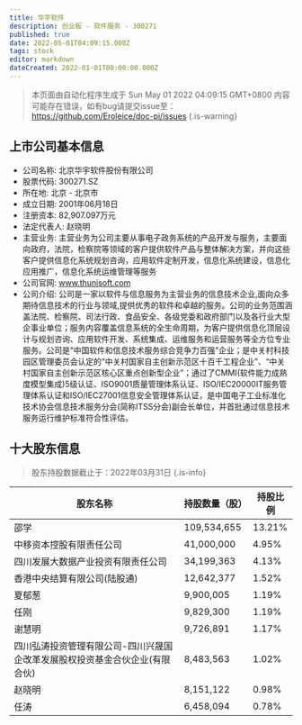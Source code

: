 ```yaml
---
title: 华宇软件
description: 创业板 - 软件服务 - 300271
published: true
date: 2022-05-01T04:09:15.000Z
tags: stock
editor: markdown
dateCreated: 2022-01-01T00:00:00.000Z
---
```


> 本页面由自动化程序生成于 Sun May 01 2022 04:09:15 GMT+0800
> 内容可能存在错误，如有bug请提交issue至：https://github.com/Eroleice/doc-pi/issues
{.is-warning}

## 上市公司基本信息
- 公司名称: 北京华宇软件股份有限公司
- 股票代码: 300271.SZ
- 所在地: 北京 - 北京市
- 成立日期: 2001年06月18日
- 注册资本: 82,907.097万元
- 法定代表人: 赵晓明
- 主营业务: 主营业务为公司主要从事电子政务系统的产品开发与服务，主要面向政府，法院，检察院等领域的客户提供软件产品与整体解决方案，并向这些客户提供信息化系统规划咨询，应用软件定制开发，信息化系统建设，信息化应用推广，信息化系统运维管理等服务
- 公司官网: www.thunisoft.com
- 公司介绍: 公司是一家以软件与信息服务为主营业务的信息技术企业,面向众多期待信息技术的行业与领域,提供优秀的软件和卓越的服务。公司的业务范围涵盖法院、检察院、司法行政、食品安全、各级党委和政府部门以及各行业大型企事业单位；服务内容覆盖信息系统的全生命周期，为客户提供信息化顶层设计与规划咨询、应用软件开发、系统集成、运维服务和运营服务等全方位专业服务。公司是“中国软件和信息技术服务综合竞争力百强”企业；是中关村科技园区管理委员会认定的“中关村国家自主创新示范区十百千工程企业”、“中关村国家自主创新示范区核心区重点创新型企业”；通过了CMMI(软件能力成熟度模型集成)5级认证、ISO9001质量管理体系认证、ISO/IEC20000IT服务管理体系认证和ISO/IEC27001信息安全管理体系认证，是中国电子工业标准化技术协会信息技术服务分会(简称ITSS分会)副会长单位，并首批通过信息技术服务运行维护标准符合性评估。


## 十大股东信息
> 股东持股数据截止于：2022年03月31日
{.is-info}

| 股东名称 | 持股数量（股） | 持股比例 |
| --- | --- | --- |
| 邵学 | 109,534,655 | 13.21% |
| 中移资本控股有限责任公司 | 41,000,000 | 4.95% |
| 四川发展大数据产业投资有限责任公司 | 34,199,363 | 4.13% |
| 香港中央结算有限公司(陆股通) | 12,642,377 | 1.52% |
| 夏郁葱 | 9,900,005 | 1.19% |
| 任刚 | 9,829,300 | 1.19% |
| 谢慧明 | 9,726,891 | 1.17% |
| 四川弘涛投资管理有限公司-四川兴晟国企改革发展股权投资基金合伙企业(有限合伙) | 8,483,563 | 1.02% |
| 赵晓明 | 8,151,122 | 0.98% |
| 任涛 | 6,458,094 | 0.78% |




